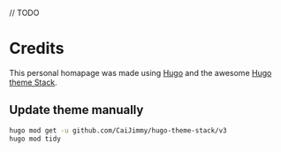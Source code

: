 // TODO

# Credits

This personal homapage was made using [Hugo](https://gohugo.io) and the awesome [Hugo theme Stack](https://github.com/CaiJimmy/hugo-theme-stack).

## Update theme manually

```bash
hugo mod get -u github.com/CaiJimmy/hugo-theme-stack/v3
hugo mod tidy
```